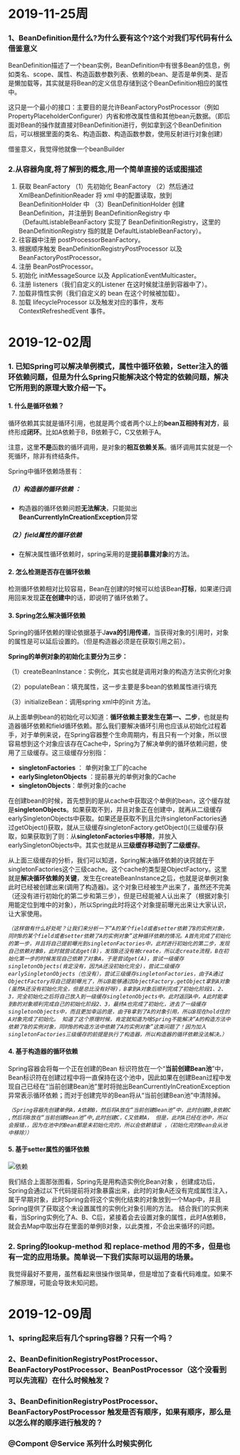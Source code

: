# 2019-11-25周 #
### 1、BeanDefinition是什么?为什么要有这个?这个对我们写代码有什么借鉴意义

BeanDefinition描述了一个bean实例，BeanDefinition中有很多Bean的信息，例如类名、scope、属性、构造函数参数列表、依赖的bean、是否是单例类、是否是懒加载等，其实就是将Bean的定义信息存储到这个BeanDefinition相应的属性中。

这只是一个最小的接口：主要目的是允许BeanFactoryPostProcessor（例如PropertyPlaceholderConfigurer）内省和修改属性值和其他bean元数据。（即后面对Bean的操作就直接对BeanDefinition进行，例如拿到这个BeanDefinition后，可以根据里面的类名、构造函数、构造函数参数，使用反射进行对象创建）

借鉴意义，我觉得他就像一个beanBuilder

### 2.从容器角度,将了解到的概念,用一个简单直接的话或图描述
1. 获取 BeanFactory
    （1）先初始化 BeanFactory
    （2）然后通过 XmlBeanDefinitionReader 将 xml 中的配置读取，放到 BeanDefinitionHolder 中
    （3）BeanDefinitionHolder 创建 BeanDefinition，并注册到 BeanDefinitionRegistry 中（DefaultListableBeanFactory 实现了 BeanDefinitionRegistry，这里的 BeanDefinitionRegistry 指的就是 DefaultListableBeanFactory）。
2. 往容器中注册 postProcessorBeanFactory。
3. 根据顺序触发 BeanDefinitionRegistryPostProcessor 以及 BeanFactoryPostProcessor。
4. 注册 BeanPostProcessor。
5. 初始化 initMessageSource 以及 ApplicationEventMulticaster。
6. 注册 listeners（我们自定义的Listener 在这时候就注册到容器中了）。
7. 加载非惰性实例（我们自定义的 bean 在这个时候被加载）。
8. 加载 lifecycleProcessor 以及触发对应的事件，发布 ContextRefreshedEvent 事件。




# 2019-12-02周 #
### 1. 已知Spring可以解决单例模式，属性中循环依赖，Setter注入的循环依赖问题，但是为什么Spring只能解决这个特定的依赖问题，解决它所用到的原理大致介绍一下。

#### 1. 什么是循环依赖？
循环依赖其实就是循环引用，也就是两个或者两个以上的**bean互相持有对方**，最终形成**闭环**。比如A依赖于B，B依赖于C，C又依赖于A。

注意，这里**不是**函数的循环调用，是对象的**相互依赖关系**。循环调用其实就是一个死循环，除非有终结条件。

Spring中循环依赖场景有： 
##### （1）构造器的循环依赖 ：
- 构造器的循环依赖问题**无法解决**，只能拋出**BeanCurrentlyInCreationException**异常
##### （2）field属性的循环依赖
- 在解决属性循环依赖时，spring采用的是**提前暴露对象**的方法。

#### 2. 怎么检测是否存在循环依赖
检测循环依赖相对比较容易，Bean在创建的时候可以给该Bean**打标**，如果递归调用回来发现**正在创建中**的话，即说明了循环依赖了。

#### 3. Spring怎么解决循环依赖
Spring的循环依赖的理论依据基于J**ava的引用传递**，当获得对象的引用时，对象的属性是可以延后设置的。（但是构造器必须是在获取引用之前）。

**Spring的单例对象的初始化主要分为三步：**

（1）createBeanInstance：实例化，其实也就是调用对象的构造方法实例化对象

（2）populateBean：填充属性，这一步主要是多bean的依赖属性进行填充

（3）initializeBean：调用spring xml中的init 方法。

从上面单例bean的初始化可以知道：**循环依赖主要发生在第一、二步**，也就是构造器循环依赖和field循环依赖。那么我们要解决循环引用也应该从初始化过程着手，对于单例来说，在Spring容器整个生命周期内，有且只有一个对象，所以很容易想到这个对象应该存在Cache中，Spring为了解决单例的循环依赖问题，使用了三级缓存。这三级缓存分别指： 
* **singletonFactories** ： 单例对象工厂的cache 
* **earlySingletonObjects** ：提前暴光的单例对象的Cache 
* **singletonObjects**：单例对象的cache

在创建bean的时候，首先想到的是从cache中获取这个单例的bean，这个缓存就是**singletonObjects**。如果获取不到，并且对象正在创建中，就再从二级缓存earlySingletonObjects中获取。如果还是获取不到且允许singletonFactories通过getObject()获取，就从三级缓存singletonFactory.getObject()(三级缓存)获取，如果获取到了则：从**singletonFactories中移除**，并放入earlySingletonObjects中。其实也就是从**三级缓存移动到了二级缓存**。

从上面三级缓存的分析，我们可以知道，Spring解决循环依赖的诀窍就在于singletonFactories这个三级cache。这个cache的类型是ObjectFactory。这里就是**解决循环依赖的关键**，发生在createBeanInstance之后，也就是说单例对象此时已经被创建出来(调用了构造器)。这个对象已经被生产出来了，虽然还不完美（还没有进行初始化的第二步和第三步），但是已经能被人认出来了（根据对象引用能定位到堆中的对象），所以Spring此时将这个对象提前曝光出来让大家认识，让大家使用。

_`（这样做有什么好处呢？让我们来分析一下“A的某个field或者setter依赖了B的实例对象，同时B的某个field或者setter依赖了A的实例对象”这种循环依赖的情况。A首先完成了初始化的第一步，并且将自己提前曝光到singletonFactories中，此时进行初始化的第二步，发现自己依赖对象B，此时就尝试去get(B)，发现B还没有被create，所以走create流程，B在初始化第一步的时候发现自己依赖了对象A，于是尝试get(A)，尝试一级缓存singletonObjects(肯定没有，因为A还没初始化完全)，尝试二级缓存earlySingletonObjects（也没有），尝试三级缓存singletonFactories，由于A通过ObjectFactory将自己提前曝光了，所以B能够通过ObjectFactory.getObject拿到A对象(虽然A还没有初始化完全，但是总比没有好呀)，B拿到A对象后顺利完成了初始化阶段1、2、3，完全初始化之后将自己放入到一级缓存singletonObjects中。此时返回A中，A此时能拿到B的对象顺利完成自己的初始化阶段2、3，最终A也完成了初始化，进去了一级缓存singletonObjects中，而且更加幸运的是，由于B拿到了A的对象引用，所以B现在hold住的A对象完成了初始化。
知道了这个原理时候，肯定就知道为啥Spring不能解决“A的构造方法中依赖了B的实例对象，同时B的构造方法中依赖了A的实例对象”这类问题了！因为加入singletonFactories三级缓存的前提是执行了构造器，所以构造器的循环依赖没法解决。）`_

#### 4. 基于构造器的循环依赖
Spring容器会将每一个正在创建的Bean 标识符放在一个“**当前创建Bean池**”中，Bean标识符在创建过程中将一直保持在这个池中，因此如果在创建Bean过程中发现自己已经在“当前创建Bean池”里时将抛出BeanCurrentlyInCreationException异常表示循环依赖；而对于创建完毕的Bean将从“当前创建Bean池”中清除掉。

_`（Spring容器先创建单例A，A依赖B，然后将A放在“当前创建Bean池”中，此时创建B,B依赖C ,然后将B放在“当前创建Bean池”中,此时创建C，C又依赖A， 但是，此时A已经在池中，所以会报错，，因为在池中的Bean都是未初始化完的，所以会依赖错误 ，（初始化完的Bean会从池中移除））`_

#### 5. 基于setter属性的循环依赖
![依赖](img/1.png)

我们结合上面那张图看，Spring先是用构造实例化Bean对象 ，创建成功后，Spring会通过以下代码提前将对象暴露出来，此时的对象A还没有完成属性注入，属于早期对象，此时Spring会将这个实例化结束的对象放到一个Map中，并且Spring提供了获取这个未设置属性的实例化对象引用的方法。 结合我们的实例来看，当Spring实例化了A、B、C后，紧接着会去设置对象的属性，此时A依赖B，就会去Map中取出存在里面的单例B对象，以此类推，不会出来循环的问题。


### 2. Spring的lookup-method 和 replace-method 用的不多，但是也有一定的应用场景。简单说一下我们实际可以运用的场景。
我觉得最好不要用，虽然看起来很操作很简单，但是增加了查看代码难度。如果不了解原理，可能会导致未知问题。

# 2019-12-09周 #
### 1、spring起来后有几个spring容器？只有一个吗？

### 2、BeanDefinitionRegistryPostProcessor、BeanFactoryPostProcessor、BeanPostProcessor（这个没看到可以先流程）在什么时候触发？

### 3、BeanDefinitionRegistryPostProcessor、BeanFactoryPostProcessor 触发是否有顺序，如果有顺序，那么是以怎么样的顺序进行触发的？

### @Compont @Service 系列什么时候实例化